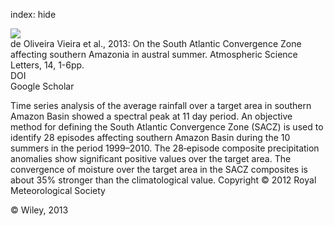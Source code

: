 index: hide

<div class="Citation">
    <div class="Citation-thumb CitationThumb-linked"  data-href="https://doi.org/10.1002/asl2.401">
      <img src="https://static.claimspace.cloud/climate-study-static/refs/thumbs/14/de_Oliveira_Vieira_et_al_2013-thumb.png" />
    </div>

  <div class="Citation-body">
    <div class="Citation-text">de Oliveira Vieira et al., 2013: On the South Atlantic Convergence Zone affecting southern Amazonia in austral summer. <span class="Article-journal">Atmospheric Science Letters, </span><span class="Article-volume">14, </span>1-6pp.</div>
    <div class="Citation-links">
      <div class="CitationLink" data-href="https://doi.org/10.1002/asl2.401">
        <div class="CitationLink-icon CitationLink-Doi"></div>
        <div class="CitationLink-text">DOI</div>
      </div>
      <div class="CitationLink" data-href="https://scholar.google.com/scholar?q=10.1002/asl2.401">
        <div class="CitationLink-icon CitationLink-Scholar"></div>
        <div class="CitationLink-text">Google Scholar</div>
      </div>
    </div>
  </div>
</div>

Time series analysis of the average rainfall over a target area in southern Amazon Basin showed a spectral peak at 11 day period. An objective method for defining the South Atlantic Convergence Zone (SACZ) is used to identify 28 episodes affecting southern Amazon Basin during the 10 summers in the period 1999–2010. The 28‐episode composite precipitation anomalies show significant positive values over the target area. The convergence of moisture over the target area in the SACZ composites is about 35% stronger than the climatological value. Copyright © 2012 Royal Meteorological Society

<div class="Citation-copy">
&copy; Wiley, 2013
</div>